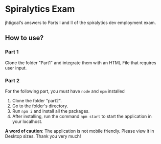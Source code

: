 # Spiralytics Exam

 jhtigcal's answers to Parts I and II of the spiralytics dev employment exam.
 
 ## How to use?
 
 ### Part 1
 
 Clone the folder "Part1" and integrate them with an HTML File that requires user input.
 
 ### Part 2
 
 For the following part, you must have `node` and `npm` installed
 
 1. Clone the folder "part2".
 2. Go to the folder's directory.
 3. Run `npm i` and install all the packages.
 4. After installing, run the command `npm start` to start the application in your localhost.

**A word of caution:** The application is not mobile friendly. Please view it in Desktop sizes. Thank you very much!

